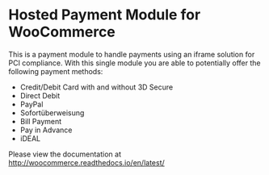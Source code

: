 # Hosted Payment Module for WooCommerce

This is a payment module to handle payments using an iframe solution for PCI compliance.
With this single module you are able to potentially offer the following payment methods:
* Credit/Debit Card with and without 3D Secure
* Direct Debit
* PayPal
* Sofortüberweisung
* Bill Payment
* Pay in Advance
* iDEAL

Please view the documentation at http://woocommerce.readthedocs.io/en/latest/